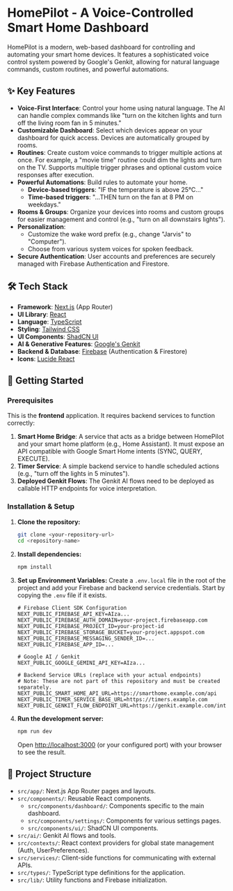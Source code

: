 # HomePilot - A Voice-Controlled Smart Home Dashboard

HomePilot is a modern, web-based dashboard for controlling and automating your smart home devices. It features a sophisticated voice control system powered by Google's Genkit, allowing for natural language commands, custom routines, and powerful automations.



## ✨ Key Features

- **Voice-First Interface**: Control your home using natural language. The AI can handle complex commands like "turn on the kitchen lights and turn off the living room fan in 5 minutes."
- **Customizable Dashboard**: Select which devices appear on your dashboard for quick access. Devices are automatically grouped by rooms.
- **Routines**: Create custom voice commands to trigger multiple actions at once. For example, a "movie time" routine could dim the lights and turn on the TV. Supports multiple trigger phrases and optional custom voice responses after execution.
- **Powerful Automations**: Build rules to automate your home.
  - **Device-based triggers**: "IF the temperature is above 25°C..."
  - **Time-based triggers**: "...THEN turn on the fan at 8 PM on weekdays."
- **Rooms & Groups**: Organize your devices into rooms and custom groups for easier management and control (e.g., "turn on all downstairs lights").
- **Personalization**:
  - Customize the wake word prefix (e.g., change "Jarvis" to "Computer").
  - Choose from various system voices for spoken feedback.
- **Secure Authentication**: User accounts and preferences are securely managed with Firebase Authentication and Firestore.

## 🛠️ Tech Stack

- **Framework**: [Next.js](https://nextjs.org/) (App Router)
- **UI Library**: [React](https://react.dev/)
- **Language**: [TypeScript](https://www.typescriptlang.org/)
- **Styling**: [Tailwind CSS](https://tailwindcss.com/)
- **UI Components**: [ShadCN UI](https://ui.shadcn.com/)
- **AI & Generative Features**: [Google's Genkit](https://firebase.google.com/docs/genkit)
- **Backend & Database**: [Firebase](https://firebase.google.com/) (Authentication & Firestore)
- **Icons**: [Lucide React](https://lucide.dev/)

## 🚀 Getting Started

### Prerequisites

This is the **frontend** application. It requires backend services to function correctly:
1.  **Smart Home Bridge**: A service that acts as a bridge between HomePilot and your smart home platform (e.g., Home Assistant). It must expose an API compatible with Google Smart Home intents (SYNC, QUERY, EXECUTE).
2.  **Timer Service**: A simple backend service to handle scheduled actions (e.g., "turn off the lights in 5 minutes").
3.  **Deployed Genkit Flows**: The Genkit AI flows need to be deployed as callable HTTP endpoints for voice interpretation.

### Installation & Setup

1.  **Clone the repository:**
    ```bash
    git clone <your-repository-url>
    cd <repository-name>
    ```

2.  **Install dependencies:**
    ```bash
    npm install
    ```

3.  **Set up Environment Variables:**
    Create a `.env.local` file in the root of the project and add your Firebase and backend service credentials. Start by copying the `.env` file if it exists.

    ```env
    # Firebase Client SDK Configuration
    NEXT_PUBLIC_FIREBASE_API_KEY=AIza...
    NEXT_PUBLIC_FIREBASE_AUTH_DOMAIN=your-project.firebaseapp.com
    NEXT_PUBLIC_FIREBASE_PROJECT_ID=your-project-id
    NEXT_PUBLIC_FIREBASE_STORAGE_BUCKET=your-project.appspot.com
    NEXT_PUBLIC_FIREBASE_MESSAGING_SENDER_ID=...
    NEXT_PUBLIC_FIREBASE_APP_ID=...

    # Google AI / Genkit
    NEXT_PUBLIC_GOOGLE_GEMINI_API_KEY=AIza...

    # Backend Service URLs (replace with your actual endpoints)
    # Note: These are not part of this repository and must be created separately.
    NEXT_PUBLIC_SMART_HOME_API_URL=https://smarthome.example.com/api
    NEXT_PUBLIC_TIMER_SERVICE_BASE_URL=https://timers.example.com
    NEXT_PUBLIC_GENKIT_FLOW_ENDPOINT_URL=https://genkit.example.com/interpretVoiceCommand
    ```

4.  **Run the development server:**
    ```bash
    npm run dev
    ```

    Open [http://localhost:3000](http://localhost:3000) (or your configured port) with your browser to see the result.

## 📁 Project Structure

- `src/app/`: Next.js App Router pages and layouts.
- `src/components/`: Reusable React components.
  - `src/components/dashboard/`: Components specific to the main dashboard.
  - `src/components/settings/`: Components for various settings pages.
  - `src/components/ui/`: ShadCN UI components.
- `src/ai/`: Genkit AI flows and tools.
- `src/contexts/`: React context providers for global state management (Auth, UserPreferences).
- `src/services/`: Client-side functions for communicating with external APIs.
- `src/types/`: TypeScript type definitions for the application.
- `src/lib/`: Utility functions and Firebase initialization.
